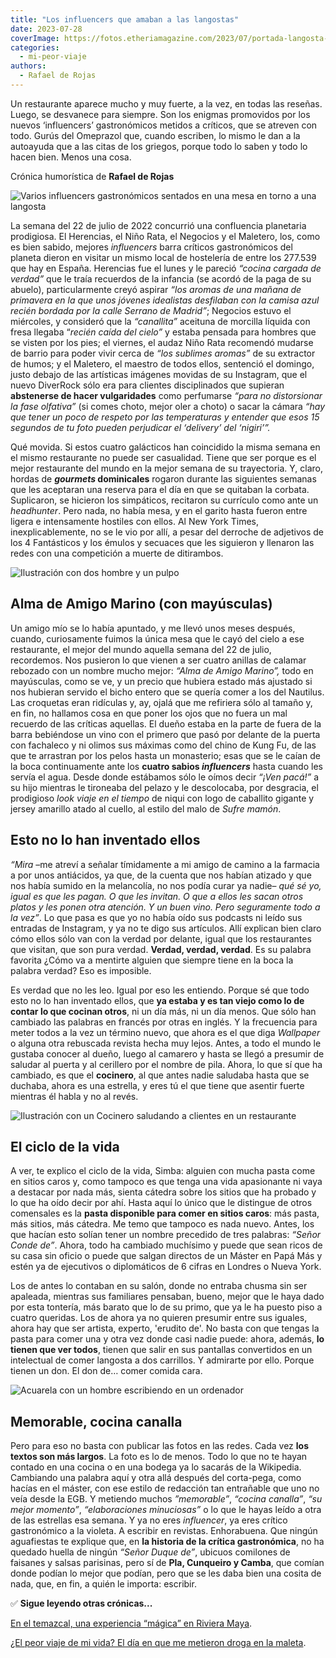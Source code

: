 ```yaml
---
title: "Los influencers que amaban a las langostas"
date: 2023-07-28
coverImage: https://fotos.etheriamagazine.com/2023/07/portada-langosta-3.jpg
categories: 
  - mi-peor-viaje
authors: 
  - Rafael de Rojas
---
```


Un restaurante aparece mucho y muy fuerte, a la vez, en todas las reseñas. Luego, se 
desvanece para siempre. Son los enigmas promovidos por los nuevos ‘influencers’ 
gastronómicos metidos a críticos, que se atreven con todo. Gurús del Omeprazol que, 
cuando escriben, lo mismo le dan a la autoayuda que a las citas de los griegos, porque 
todo lo saben y todo lo hacen bien. Menos una cosa. 

Crónica humorística de **Rafael de Rojas** 

![Varios influencers gastronómicos sentados en una mesa en torno a una langosta](https://fotos.etheriamagazine.com/2023/07/influencers-gastro.jpg "Ilustración de Inés Arango.")

La semana del 22 de julio de 2022 concurrió una confluencia planetaria prodigiosa. El 
Herencias, el Niño Rata, el Negocios y el Maletero, los, como es bien sabido, mejores 
_influencers_ barra críticos gastronómicos del planeta dieron en visitar un mismo local 
de hostelería de entre los 277.539 que hay en España. Herencias fue el lunes y le 
pareció _“cocina cargada de verdad”_ que le traía recuerdos de la infancia (se acordó de 
la paga de su abuelo), particularmente creyó aspirar _“los aromas de una mañana de 
primavera en la que unos jóvenes idealistas desfilaban con la camisa azul recién bordada 
por la calle Serrano de Madrid”_; Negocios estuvo el miércoles, y consideró que la 
_“canallita”_ aceituna de morcilla líquida con fresa llegaba “_recién caída del cielo”_ 
y estaba pensada para hombres que se visten por los pies; el viernes, el audaz Niño Rata 
recomendó mudarse de barrio para poder vivir cerca de _“los sublimes aromas”_ de su 
extractor de humos; y el Maletero, el maestro de todos ellos, sentenció el domingo, 
justo debajo de las artísticas imágenes movidas de su Instagram, que el nuevo DiverRock 
sólo era para clientes disciplinados que supieran **abstenerse de hacer vulgaridades** 
como perfumarse _“para no distorsionar la fase olfativa”_ (si comes choto, mejor oler a 
choto) o sacar la cámara _“hay que tener un poco de respeto por las temperaturas y 
entender que esos 15 segundos de tu foto pueden perjudicar el ‘delivery’ del ‘nigiri’”._ 

Qué movida. Si estos cuatro galácticos han coincidido la misma semana en el mismo 
restaurante no puede ser casualidad. Tiene que ser porque es el mejor restaurante del 
mundo en la mejor semana de su trayectoria. Y, claro, hordas de **_gourmets_ 
dominicales** rogaron durante las siguientes semanas que les aceptaran una reserva para 
el día en que se quitaban la corbata. Suplicaron, se hicieron los simpáticos, recitaron 
su currículo como ante un _headhunter_. Pero nada, no había mesa, y en el garito hasta 
fueron entre ligera e intensamente hostiles con ellos. Al New York Times, 
inexplicablemente, no se le vio por allí, a pesar del derroche de adjetivos de los 4 
Fantásticos y los émulos y secuaces que les siguieron y llenaron las redes con una 
competición a muerte de ditirambos. 

![Ilustración con dos hombre y un pulpo](https://fotos.etheriamagazine.com/2023/07/pulpo-restaurante-1.jpg "Ilustración de Inés Arango.")

## Alma de Amigo Marino (con mayúsculas)

Un amigo mío se lo había apuntado, y me llevó unos meses después, cuando, curiosamente 
fuimos la única mesa que le cayó del cielo a ese restaurante, el mejor del mundo aquella 
semana del 22 de julio, recordemos. Nos pusieron lo que vienen a ser cuatro anillas de 
calamar rebozado con un nombre mucho mejor: _“Alma de Amigo Marino”,_ todo en 
mayúsculas, como se ve, y un precio que hubiera estado más ajustado si nos hubieran 
servido el bicho entero que se quería comer a los del Nautilus. Las croquetas eran 
ridículas y, ay, ojalá que me refiriera sólo al tamaño y, en fin, no hallamos cosa en 
que poner los ojos que no fuera un mal recuerdo de las críticas aquellas. El dueño 
estaba en la parte de fuera de la barra bebiéndose un vino con el primero que pasó por 
delante de la puerta con fachaleco y ni olimos sus máximas como del chino de Kung Fu, de 
las que te arrastran por los pelos hasta un monasterio; esas que se le caían de la boca 
continuamente ante los **cuatro sabios _influencers_** hasta cuando les servía el agua. 
Desde donde estábamos sólo le oímos decir _“¡Ven pacá!”_ a su hijo mientras le tironeaba 
del pelazo y le descolocaba, por desgracia, el prodigioso _look_ _viaje en el tiempo_ de 
niqui con logo de caballito gigante y jersey amarillo atado al cuello, al estilo del 
malo de _Sufre mamón_. 

## Esto no lo han inventado ellos

_“Mira_ –me atreví a señalar tímidamente a mi amigo de camino a la farmacia a por unos 
antiácidos, ya que, de la cuenta que nos habían atizado y que nos había sumido en la 
melancolía, no nos podía curar ya nadie– _qué sé yo, igual es que les pagan. O que les 
invitan. O que a ellos les sacan otros platos y les ponen otra atención. Y un buen vino. 
Pero seguramente todo a la vez”_. Lo que pasa es que yo no había oído sus podcasts ni 
leído sus entradas de Instagram, y ya no te digo sus artículos. Allí explican bien claro 
cómo ellos sólo van con la verdad por delante, igual que los restaurantes que visitan, 
que son pura verdad. **Verdad, verdad, verdad**. Es su palabra favorita ¿Cómo va a 
mentirte alguien que siempre tiene en la boca la palabra verdad? Eso es imposible. 

Es verdad que no les leo. Igual por eso les entiendo. Porque sé que todo esto no lo han 
inventado ellos, que **ya estaba y es tan viejo como lo de contar lo que cocinan 
otros**, ni un día más, ni un día menos. Que sólo han cambiado las palabras en francés 
por otras en inglés. Y la frecuencia para meter todos a la vez un término nuevo, que 
ahora es el que diga _Wallpaper_ o alguna otra rebuscada revista hecha muy lejos. Antes, 
a todo el mundo le gustaba conocer al dueño, luego al camarero y hasta se llegó a 
presumir de saludar al puerta y al cerillero por el nombre de pila. Ahora, lo que sí que 
ha cambiado, es que el **cocinero**, al que antes nadie saludaba hasta que se duchaba, 
ahora es una estrella, y eres tú el que tiene que asentir fuerte mientras él habla y no 
al revés. 

![Ilustración con un Cocinero saludando a clientes en un restaurante](https://fotos.etheriamagazine.com/2023/07/cocinero-restaurante.jpg "Ilustración de Inés Arango.")

## El ciclo de la vida

A ver, te explico el ciclo de la vida, Simba: alguien con mucha pasta come en sitios 
caros y, como tampoco es que tenga una vida apasionante ni vaya a destacar por nada más, 
sienta cátedra sobre los sitios que ha probado y lo que ha oído decir por ahí. Hasta 
aquí lo único que le distingue de otros comensales es la **pasta disponible para comer 
en sitios caros**: más pasta, más sitios, más cátedra. Me temo que tampoco es nada 
nuevo. Antes, los que hacían esto solían tener un nombre precedido de tres palabras: 
_“Señor Conde de”_. Ahora, todo ha cambiado muchísimo y puede que sean ricos de su casa 
sin oficio o puede que salgan directos de un Máster en Papá Más y estén ya de ejecutivos 
o diplomáticos de 6 cifras en Londres o Nueva York. 

Los de antes lo contaban en su salón, donde no entraba chusma sin ser apaleada, mientras 
sus familiares pensaban, bueno, mejor que le haya dado por esta tontería, más barato que 
lo de su primo, que ya le ha puesto piso a cuatro queridas. Los de ahora ya no quieren 
presumir entre sus iguales, ahora hay que ser artista, experto, 'erudito de'. No basta 
con que tengas la pasta para comer una y otra vez donde casi nadie puede: ahora, además, 
**lo tienen que ver todos**, tienen que salir en sus pantallas convertidos en un 
intelectual de comer langosta a dos carrillos. Y admirarte por ello. Porque tienen un 
don. El don de… comer comida cara. 

![Acuarela con un hombre escribiendo en un ordenador](https://fotos.etheriamagazine.com/2023/07/influencer-gastronomia.jpg "Ilustración de Inés Arango.")

## Memorable, cocina canalla

Pero para eso no basta con publicar las fotos en las redes. Cada vez **los textos son 
más largos**. La foto es lo de menos. Todo lo que no te hayan contado en una cocina o en 
una bodega ya lo sacarás de la Wikipedia. Cambiando una palabra aquí y otra allá después 
del corta-pega, como hacías en el máster, con ese estilo de redacción tan entrañable que 
uno no veía desde la EGB. Y metiendo muchos _”memorable”_, _“cocina canalla”_, _“su 
mejor momento”_, _“elaboraciones minuciosas”_ o lo que le hayas leído a otra de las 
estrellas esa semana. Y ya no eres _influencer_, ya eres crítico gastronómico a la 
violeta. A escribir en revistas. Enhorabuena. Que ningún aguafiestas te explique que, en 
**la historia de la crítica gastronómica**, no ha quedado huella de ningún _“Señor Duque 
de”_, ubicuos comilones de faisanes y salsas parisinas, pero sí de **Pla, Cunqueiro y 
Camba**, que comían donde podían lo mejor que podían, pero que se les daba bien una 
cosita de nada, que, en fin, a quién le importa: escribir. 

✅ **Sigue leyendo otras crónicas...** 

[En el temazcal, una experiencia “mágica” en Riviera 
Maya](https://etheriamagazine.com/2023/07/10/en-el-temazcal/). 

[¿El peor viaje de mi vida? El día en que me metieron droga en la 
maleta](https://etheriamagazine.com/2019/03/09/peor-viaje-mi-vida/).
